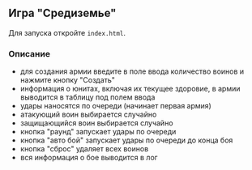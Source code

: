 ## Игра "Средиземье"

Для запуска откройте `index.html`.

### Описание

- для создания армии введите в поле ввода количество воинов и нажмите кнопку "Создать"
- информация о юнитах, включая их текущее здоровие, в армии выводится в таблицу под полем ввода
- удары наносятся по очереди (начинает первая армия)
- атакующий воин выбирается случайно
- защищающийся воин выбирается случайно
- кнопка "раунд" запускает удары по очереди
- кнопка "авто бой" запускает удары по очереди до конца боя
- кнопка "сброс" удаляет всех воинов
- вся информация о бое выводится в лог
